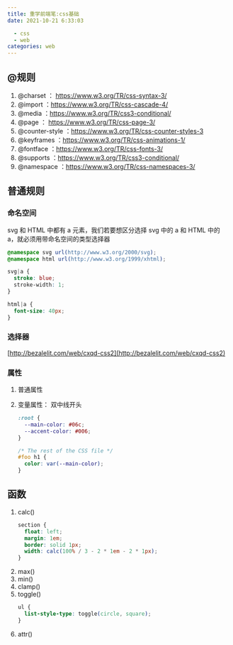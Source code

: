 ```yaml
---
title: 重学前端笔:css基础
date: 2021-10-21 6:33:03

  - css
  - web
categories: web
---
```


## @规则

1. @charset ： https://www.w3.org/TR/css-syntax-3/
2. @import ：https://www.w3.org/TR/css-cascade-4/
3. @media ：https://www.w3.org/TR/css3-conditional/
4. @page ： https://www.w3.org/TR/css-page-3/
5. @counter-style ：https://www.w3.org/TR/css-counter-styles-3
6. @keyframes ：https://www.w3.org/TR/css-animations-1/
7. @fontface ：https://www.w3.org/TR/css-fonts-3/
8. @supports ：https://www.w3.org/TR/css3-conditional/
9. @namespace ：https://www.w3.org/TR/css-namespaces-3/

## 普通规则

### 命名空间

svg 和 HTML 中都有 a 元素，我们若要想区分选择 svg 中的 a 和 HTML 中的 a，就必须用带命名空间的类型选择器

```css
@namespace svg url(http://www.w3.org/2000/svg);
@namespace html url(http://www.w3.org/1999/xhtml);

svg|a {
  stroke: blue;
  stroke-width: 1;
}

html|a {
  font-size: 40px;
}
```

### 选择器

[http://bezalelit.com/web/cxqd-css2](http://bezalelit.com/web/cxqd-css2)

### 属性

1. 普通属性
2. 变量属性： 双中线开头

   ```css
   :root {
     --main-color: #06c;
     --accent-color: #006;
   }

   /* The rest of the CSS file */
   #foo h1 {
     color: var(--main-color);
   }
   ```

## 函数

1. calc()
   ```css
   section {
     float: left;
     margin: 1em;
     border: solid 1px;
     width: calc(100% / 3 - 2 * 1em - 2 * 1px);
   }
   ```
2. max()
3. min()
4. clamp()
5. toggle()
   ```css
   ul {
     list-style-type: toggle(circle, square);
   }
   ```
6. attr()

